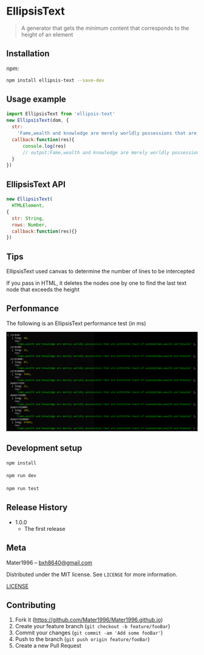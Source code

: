 # EllipsisText

> A generator that gets the minimum content that corresponds to the height of an element

## Installation

npm:

```sh
npm install ellipsis-text --save-dev
```

## Usage example

```js
import EllipsisText from 'ellipsis-text'
new EllipsisText(dom, {
  str:
    'Fame,wealth and knowledge are merely worldly possessions that are withinthe reach of anybodyFame,wealth and knowledge are merely worldly possessions that are withinthe reach of anybodyFame',
  callback:function(res){
      console.log(res) 
      // output:Fame,wealth and knowledge are merely worldly possessions that are withinthe reach of anybodyFame,wealth and knowled
  }
})
```

## EllipsisText API

```js
new EllipsisText(
  HTMLElement,
{
  str: String,
  rows: Number,
  callback:function(res){}
})
```

## Tips

EllipsisText used canvas to determine the number of lines to be intercepted

If you pass in HTML, it deletes the nodes one by one to find the last text node that exceeds the height

## Perfonmance

The following is an EllipsisText performance test (in ms)

![](performance.jpg)


## Development setup

```sh
npm install

npm run dev

npm run test
```

## Release History

- 1.0.0
  - The first release

## Meta

Mater1996 – bxh8640@gmail.com

Distributed under the MIT license. See `LICENSE` for more information.

[LICENSE](https://github.com/Mater1996/omit/blob/master/LICENSE)

## Contributing

1. Fork it (<https://github.com/Mater1996/Mater1996.github.io>)
2. Create your feature branch (`git checkout -b feature/fooBar`)
3. Commit your changes (`git commit -am 'Add some fooBar'`)
4. Push to the branch (`git push origin feature/fooBar`)
5. Create a new Pull Request
